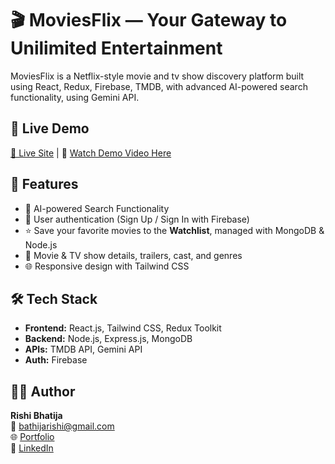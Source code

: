 # 🎬 MoviesFlix — Your Gateway to Unilimited Entertainment

MoviesFlix is a Netflix-style movie and tv show discovery platform built using React, Redux, Firebase, TMDB, with advanced AI-powered search functionality, using Gemini API.

## 🚀 Live Demo
[🔗 Live Site](https://moviesflix-ui.vercel.app/) | 📸 [Watch Demo Video Here](https://drive.google.com/file/d/1o9Oi1UmnLZnHfaCddEt_kv8g3_XpdaMI/view?usp=drive_link) 

## 📂 Features

- 🤖 AI-powered Search Functionality
- 📝 User authentication (Sign Up / Sign In with Firebase)
- ⭐ Save your favorite movies to the **Watchlist**, managed with MongoDB & Node.js
- 🎥 Movie & TV show details, trailers, cast, and genres
- 🌐 Responsive design with Tailwind CSS

## 🛠️ Tech Stack
- **Frontend:** React.js, Tailwind CSS, Redux Toolkit
- **Backend:** Node.js, Express.js, MongoDB
- **APIs:** TMDB API, Gemini API
- **Auth:** Firebase


## 👨‍💻 Author
**Rishi Bhatija**  
📧 [bathijarishi@gmail.com](mailto:bathijarishi@gmail.com)  
🌐 [Portfolio](https://portfolio-rishi1.vercel.app/)  
🔗 [LinkedIn](https://www.linkedin.com/in/rishi-bathija-969982279/)

